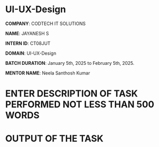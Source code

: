 # UI-UX-Design

**COMPANY**: CODTECH IT SOLUTIONS

**NAME**: JAYANESH S

**INTERN ID**: CT08JUT

**DOMAIN**: UI-UX-Design

**BATCH DURATION**: January 5th, 2025 to February 5th, 2025.

**MENTOR NAME**: Neela Santhosh Kumar 

# ENTER DESCRIPTION OF TASK PERFORMED NOT LESS THAN 500 WORDS

# OUTPUT OF THE TASK

